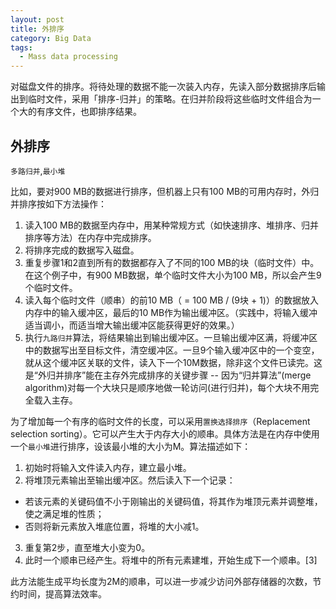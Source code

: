 ```yaml
---
layout: post
title: 外排序
category: Big Data
tags:
  - Mass data processing
---
```



对磁盘文件的排序。将待处理的数据不能一次装入内存，先读入部分数据排序后输出到临时文件，采用「排序-归并」的策略。在归并阶段将这些临时文件组合为一个大的有序文件，也即排序结果。

## 外排序




`多路归并`,`最小堆`

比如，要对900 MB的数据进行排序，但机器上只有100 MB的可用内存时，外归并排序按如下方法操作：

1. 读入100 MB的数据至内存中，用某种常规方式（如快速排序、堆排序、归并排序等方法）在内存中完成排序。
2. 将排序完成的数据写入磁盘。
3. 重复步骤1和2直到所有的数据都存入了不同的100 MB的块（临时文件）中。在这个例子中，有900 MB数据，单个临时文件大小为100 MB，所以会产生9个临时文件。
4. 读入每个临时文件（顺串）的前10 MB（ = 100 MB / (9块 + 1)）的数据放入内存中的输入缓冲区，最后的10 MB作为输出缓冲区。（实践中，将输入缓冲适当调小，而适当增大输出缓冲区能获得更好的效果。）
5. 执行`九路归并`算法，将结果输出到输出缓冲区。一旦输出缓冲区满，将缓冲区中的数据写出至目标文件，清空缓冲区。一旦9个输入缓冲区中的一个变空，就从这个缓冲区关联的文件，读入下一个10M数据，除非这个文件已读完。这是“外归并排序”能在主存外完成排序的关键步骤 -- 因为“归并算法”(merge algorithm)对每一个大块只是顺序地做一轮访问(进行归并)，每个大块不用完全载入主存。


为了增加每一个有序的临时文件的长度，可以采用`置换选择排序`（Replacement selection sorting）。它可以产生大于内存大小的顺串。具体方法是在内存中使用一个`最小堆`进行排序，设该最小堆的大小为M。算法描述如下：

1. 初始时将输入文件读入内存，建立最小堆。
2. 将堆顶元素输出至输出缓冲区。然后读入下一个记录：
* 若该元素的关键码值不小于刚输出的关键码值，将其作为堆顶元素并调整堆，使之满足堆的性质；
* 否则将新元素放入堆底位置，将堆的大小减1。
3. 重复第2步，直至堆大小变为0。
4. 此时一个顺串已经产生。将堆中的所有元素建堆，开始生成下一个顺串。[3]

此方法能生成平均长度为2M的顺串，可以进一步减少访问外部存储器的次数，节约时间，提高算法效率。



